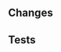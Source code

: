 ## Changes

<!-- Summary of your changes that are easy to understand -->

## Tests

<!-- How is this tested? -->
